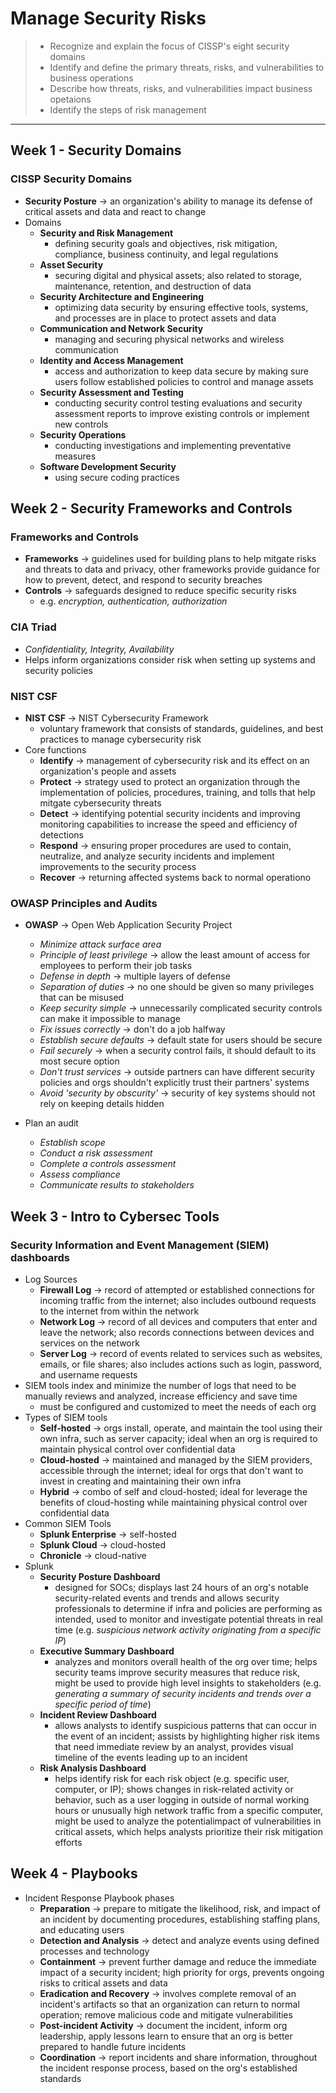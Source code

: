 # Manage Security Risks
> - Recognize and explain the focus of CISSP's eight security domains
> - Identify and define the primary threats, risks, and vulnerabilities to business operations
> - Describe how threats, risks, and vulnerabilities impact business opetaions
> - Identify the steps of risk management

---

## Week 1 - Security Domains

### CISSP Security Domains
- **Security Posture** &rarr; an organization's ability to manage its defense of critical assets and data and react to change
- Domains
  - **Security and Risk Management** 
    - defining security goals and objectives, risk mitigation, compliance, business continuity, and legal regulations
  - **Asset Security** 
    - securing digital and physical assets; also related to storage, maintenance, retention, and destruction of data
  - **Security Architecture and Engineering** 
    - optimizing data security by ensuring effective tools, systems, and processes are in place to protect assets and data
  - **Communication and Network Security**
    - managing and securing physical networks and wireless communication
  - **Identity and Access Management** 
    - access and authorization to keep data secure by making sure users follow established policies to control and manage assets
  - **Security Assessment and Testing** 
    - conducting security control testing evaluations and security assessment reports to improve existing controls or implement new controls
  - **Security Operations** 
    - conducting investigations and implementing preventative measures
  - **Software Development Security** 
    - using secure coding practices

## Week 2 - Security Frameworks and Controls

### Frameworks and Controls
- **Frameworks** &rarr; guidelines used for building plans to help mitgate risks and threats to data and privacy, other frameworks provide guidance for how to prevent, detect, and respond to security breaches
- **Controls** &rarr; safeguards designed to reduce specific security risks
  - e.g. *encryption, authentication, authorization*

### CIA Triad
- *Confidentiality, Integrity, Availability*
- Helps inform organizations consider risk when setting up systems and security policies

### NIST CSF
- **NIST CSF** &rarr; NIST Cybersecurity Framework
  - voluntary framework that consists of standards, guidelines, and best practices to manage cybersecurity risk
- Core functions
  - **Identify** &rarr; management of cybersecurity risk and its effect on an organization's people and assets
  - **Protect** &rarr; strategy used to protect an organization through the implementation of policies, procedures, training, and tolls that help mitgate cybersecurity threats
  - **Detect** &rarr; identifying potential security incidents and improving monitoring capabilities to increase the speed and efficiency of detections
  - **Respond** &rarr; ensuring proper procedures are used to contain, neutralize, and analyze security incidents and implement improvements to the security process
  - **Recover** &rarr; returning affected systems back to normal operationo

### OWASP Principles and Audits
- **OWASP** &rarr; Open Web Application Security Project
  - *Minimize attack surface area*
  - *Principle of least privilege* &rarr; allow the least amount of access for employees to perform their job tasks
  - *Defense in depth* &rarr; multiple layers of defense
  - *Separation of duties* &rarr; no one should be given so many privileges that can be misused
  - *Keep security simple* &rarr; unnecessarily complicated security controls can make it impossible to manage
  - *Fix issues correctly* &rarr; don't do a job halfway
  - *Establish secure defaults* &rarr; default state for users should be secure
  - *Fail securely* &rarr; when a security control fails, it should default to its most secure option
  - *Don't trust services* &rarr; outside partners can have different security policies and orgs shouldn't explicitly trust their partners' systems
  - *Avoid 'security by obscurity'* &rarr; security of key systems should not rely on keeping details hidden
  
- Plan an audit
  - *Establish scope*
  - *Conduct a risk assessment*
  - *Complete a controls assessment*
  - *Assess compliance*
  - *Communicate results to stakeholders*

## Week 3 - Intro to Cybersec Tools

### Security Information and Event Management (SIEM) dashboards
- Log Sources
  - **Firewall Log** &rarr; record of attempted or established connections for incoming traffic from the internet; also includes outbound requests to the internet from within the network
  - **Network Log** &rarr; record of all devices and computers that enter and leave the network; also records connections between devices and services on the network
  - **Server Log** &rarr; record of events related to services such as websites, emails, or file shares; also includes actions such as login, password, and username requests
- SIEM tools index and minimize the number of logs that need to be manually reviews and analyzed, increase efficiency and save time
  - must be configured and customized to meet the needs of each org
- Types of SIEM tools
  - **Self-hosted** &rarr; orgs install, operate, and maintain the tool using their own infra, such as server capacity; ideal when an org is required to maintain physical control over confidential data
  - **Cloud-hosted** &rarr; maintained and managed by the SIEM providers, accessible through the internet; ideal for orgs that don't want to invest in creating and maintaining their own infra
  - **Hybrid** &rarr; combo of self and cloud-hosted; ideal for leverage the benefits of cloud-hosting while maintaining physical control over confidential data
- Common SIEM Tools
  - **Splunk Enterprise** &rarr; self-hosted 
  - **Splunk Cloud** &rarr; cloud-hosted
  - **Chronicle** &rarr; cloud-native
- Splunk
  - **Security Posture Dashboard**
    - designed for SOCs; displays last 24 hours of an org's notable security-related events and trends and allows security professionals to determine if infra and policies are performing as intended, used to monitor and investigate potential threats in real time (e.g. *suspicious network activity originating from a specific IP*)
  - **Executive Summary Dashboard**
    - analyzes and monitors overall health of the org over time; helps security teams improve security measures that reduce risk, might be used to provide high level insights to stakeholders (e.g. *generating a summary of security incidents and trends over a specific period of time*)
  - **Incident Review Dashboard**
    - allows analysts to identify suspicious patterns that can occur in the event of an incident; assists by highlighting higher risk items that need immediate review by an analyst, provides visual timeline of the events leading up to an incident
  - **Risk Analysis Dashboard**
    - helps identify risk for each risk object (e.g. specific user, computer, or IP); shows changes in risk-related activity or behavior, such as a user logging in outside of normal working hours or unusually high network traffic from a specific computer, might be used to analyze the potentialimpact of vulnerabilities in critical assets, which helps analysts prioritize their risk mitigation efforts

## Week 4 - Playbooks
- Incident Response Playbook phases
  - **Preparation** &rarr; prepare to mitigate the likelihood, risk, and impact of an incident by documenting procedures, establishing staffing plans, and educating users
  - **Detection and Analysis** &rarr; detect and analyze events using defined processes and technology
  - **Containment** &rarr; prevent further damage and reduce the immediate impact of a security incident; high priority for orgs, prevents ongoing risks to critical assets and data
  - **Eradication and Recovery** &rarr; involves complete removal of an incident's artifacts so that an organization can return to normal operation; remove malicious code and mitigate vulnerabilities
  - **Post-incident Activity** &rarr; document the incident, inform org leadership, apply lessons learn to ensure that an org is better prepared to handle future incidents
  - **Coordination** &rarr; report incidents and share information, throughout the incident response process, based on the org's established standards